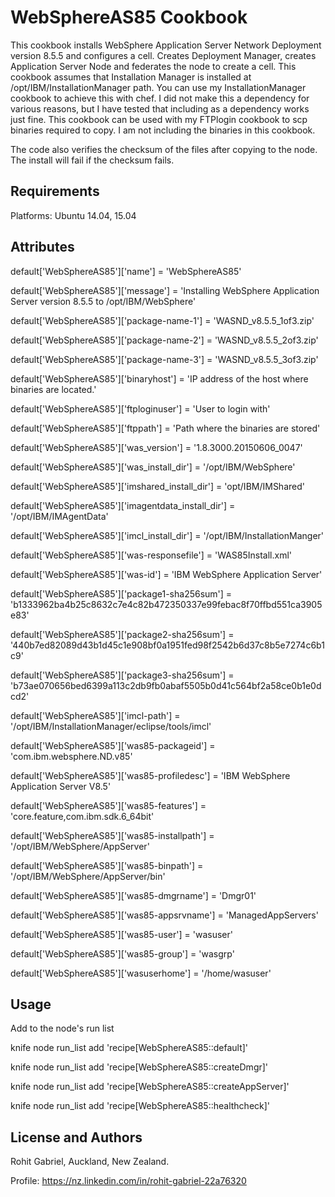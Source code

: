 WebSphereAS85 Cookbook
======================

This cookbook installs WebSphere Application Server Network Deployment version 8.5.5 and configures a cell.
Creates Deployment Manager, creates Application Server Node and federates the node to create a cell.
This cookbook assumes that Installation Manager is  installed at /opt/IBM/InstallationManager path. You can use my InstallationManager cookbook to achieve this with chef. I did not make this a dependency for various reasons, but I have tested that including as a dependency works just fine.
This cookbook can be used with my FTPlogin cookbook to scp binaries required to copy. I am not including the binaries in this cookbook.

The code also verifies the checksum of the files after copying to the node. The install will fail if the checksum fails.

Requirements
------------
Platforms: Ubuntu 14.04, 15.04

Attributes
----------
default['WebSphereAS85']['name'] = 'WebSphereAS85'

default['WebSphereAS85']['message'] = 'Installing WebSphere Application Server version 8.5.5 to /opt/IBM/WebSphere'

default['WebSphereAS85']['package-name-1'] = 'WASND_v8.5.5_1of3.zip'

default['WebSphereAS85']['package-name-2'] = 'WASND_v8.5.5_2of3.zip'

default['WebSphereAS85']['package-name-3'] = 'WASND_v8.5.5_3of3.zip'

default['WebSphereAS85']['binaryhost'] = 'IP address of the host where binaries are located.'

default['WebSphereAS85']['ftploginuser'] = 'User to login with'

default['WebSphereAS85']['ftppath'] = 'Path where the binaries are stored'

default['WebSphereAS85']['was_version'] = '1.8.3000.20150606_0047'

default['WebSphereAS85']['was_install_dir'] = '/opt/IBM/WebSphere'

default['WebSphereAS85']['imshared_install_dir'] = 'opt/IBM/IMShared'

default['WebSphereAS85']['imagentdata_install_dir'] = '/opt/IBM/IMAgentData'

default['WebSphereAS85']['imcl_install_dir'] = '/opt/IBM/InstallationManger'

default['WebSphereAS85']['was-responsefile'] = 'WAS85Install.xml'

default['WebSphereAS85']['was-id'] = 'IBM WebSphere Application Server'

default['WebSphereAS85']['package1-sha256sum'] = 'b1333962ba4b25c8632c7e4c82b472350337e99febac8f70ffbd551ca3905e83'

default['WebSphereAS85']['package2-sha256sum'] = '440b7ed82089d43b1d45c1e908bf0a1951fed98f2542b6d37c8b5e7274c6b1c9'

default['WebSphereAS85']['package3-sha256sum'] = 'b73ae070656bed6399a113c2db9fb0abaf5505b0d41c564bf2a58ce0b1e0dcd2'

default['WebSphereAS85']['imcl-path'] = '/opt/IBM/InstallationManager/eclipse/tools/imcl'

default['WebSphereAS85']['was85-packageid'] = 'com.ibm.websphere.ND.v85'

default['WebSphereAS85']['was85-profiledesc'] = 'IBM WebSphere Application Server V8.5'

default['WebSphereAS85']['was85-features'] = 'core.feature,com.ibm.sdk.6_64bit'

default['WebSphereAS85']['was85-installpath'] = '/opt/IBM/WebSphere/AppServer'

default['WebSphereAS85']['was85-binpath'] = '/opt/IBM/WebSphere/AppServer/bin'

default['WebSphereAS85']['was85-dmgrname'] = 'Dmgr01'

default['WebSphereAS85']['was85-appsrvname'] = 'ManagedAppServers'

default['WebSphereAS85']['was85-user'] = 'wasuser'

default['WebSphereAS85']['was85-group'] = 'wasgrp'

default['WebSphereAS85']['wasuserhome'] = '/home/wasuser'


Usage
-----
Add to the node's run list

knife node run_list add <node name> 'recipe[WebSphereAS85::default]'

knife node run_list add <node name> 'recipe[WebSphereAS85::createDmgr]'

knife node run_list add <node name> 'recipe[WebSphereAS85::createAppServer]'

knife node run_list add <node name> 'recipe[WebSphereAS85::healthcheck]'

License and Authors
-------------------
Rohit Gabriel, Auckland, New Zealand.

Profile: https://nz.linkedin.com/in/rohit-gabriel-22a76320

